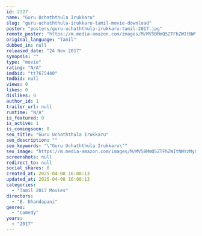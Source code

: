 ```yaml
---
id: 2327
name: "Guru Uchaththula Irukkaru"
slug: "guru-uchaththula-irukkaru-tamil-movie-download"
poster: "posters/guru-uchaththula-irukkaru-tamil-2017.jpg"
remote_poster: "https://m.media-amazon.com/images/M/MV5BMmQ5ZTFhZWItNWYzMy00MGQwLWI4ZGYtZjI3YTVlZDVhMjVlXkEyXkFqcGdeQXVyMzYxOTQ3MDg@._V1_SX300.jpg"
original_language: "Tamil"
dubbed_in: null
released_date: "24 Nov 2017"
synopsis: ""
type: "movie"
rating: "N/A"
imdbid: "tt7675440"
tmdbid: null
views: 0
likes: 0
dislikes: 0
author_id: 1
trailer_url: null
runtime: "N/A"
is_featured: 0
is_active: 1
is_comingsoon: 0
seo_title: "Guru Uchaththula Irukkaru"
seo_description: ""
seo_keywords: "\"Guru Uchaththula Irukkaru\""
seo_image: "https://m.media-amazon.com/images/M/MV5BMmQ5ZTFhZWItNWYzMy00MGQwLWI4ZGYtZjI3YTVlZDVhMjVlXkEyXkFqcGdeQXVyMzYxOTQ3MDg@._V1_SX300.jpg"
screenshots: null
redirect_to: null
social_shares: 0
created_at: 2025-04-08 16:08:13
updated_at: 2025-04-08 16:08:13
categories:
  - "Tamil 2017 Movies"
directors:
  - "B. Dhandapani"
genres:
  - "Comedy"
years:
  - "2017"
---
```

